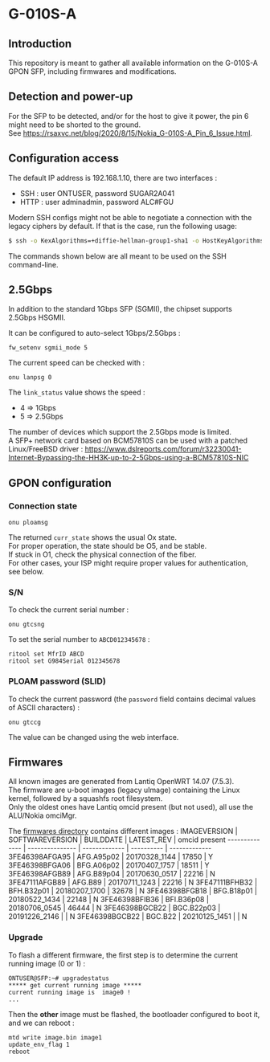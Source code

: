 # G-010S-A

## Introduction
This repository is meant to gather all available information on the G-010S-A GPON SFP, including firmwares and modifications.

## Detection and power-up
For the SFP to be detected, and/or for the host to give it power, the pin 6 might need to be shorted to the ground.  
See https://rsaxvc.net/blog/2020/8/15/Nokia_G-010S-A_Pin_6_Issue.html.

## Configuration access
The default IP address is 192.168.1.10, there are two interfaces :
 - SSH : user ONTUSER, password SUGAR2A041
 - HTTP : user adminadmin, password ALC#FGU

Modern SSH configs might not be able to negotiate a connection with the legacy ciphers by default. If that is the case, run the following usage:

```bash
$ ssh -o KexAlgorithms=+diffie-hellman-group1-sha1 -o HostKeyAlgorithms=+ssh-rsa ONTUSER@192.168.1.10
```

The commands shown below are all meant to be used on the SSH command-line.

## 2.5Gbps
In addition to the standard 1Gbps SFP (SGMII), the chipset supports 2.5Gbps HSGMII.

It can be configured to auto-select 1Gbps/2.5Gbps :
```
fw_setenv sgmii_mode 5
```
The current speed can be checked with :
```
onu lanpsg 0
```
The `link_status` value shows the speed :
 - 4 => 1Gbps
 - 5 => 2.5Gbps

The number of devices which support the 2.5Gbps mode is limited.  
A SFP+ network card based on BCM57810S can be used with a patched Linux/FreeBSD driver : https://www.dslreports.com/forum/r32230041-Internet-Bypassing-the-HH3K-up-to-2-5Gbps-using-a-BCM57810S-NIC

## GPON configuration
### Connection state
```
onu ploamsg
```
The returned `curr_state` shows the usual Ox state.  
For proper operation, the state should be O5, and be stable.  
If stuck in O1, check the physical connection of the fiber.  
For other cases, your ISP might require proper values for authentication, see below.

### S/N
To check the current serial number :
```
onu gtcsng
```
To set the serial number to `ABCD012345678` :
```
ritool set MfrID ABCD
ritool set G984Serial 012345678
```

### PLOAM password (SLID)
To check the current password (the `password` field contains decimal values of ASCII characters) :
```
onu gtccg
```
The value can be changed using the web interface.

## Firmwares
All known images are generated from Lantiq OpenWRT 14.07 (7.5.3).  
The firmware are u-boot images (legacy uImage) containing the Linux kernel, followed by a squashfs root filesystem.  
Only the oldest ones have Lantiq omcid present (but not used), all use the ALU/Nokia omciMgr.

The  [firmwares directory](firmwares) contains different images :
IMAGEVERSION   | SOFTWAREVERSION | BUILDDATE     | LATEST_REV | omcid present
-------------- | --------------- | ------------- | ---------- | -------------
3FE46398AFGA95 | AFG.A95p02      | 20170328_1144 | 17850      | Y
3FE46398BFGA06 | BFG.A06p02      | 20170407_1757 | 18511      | Y
3FE46398AFGB89 | AFG.B89p04      | 20170630_0517 | 22216      | N
3FE47111AFGB89 | AFG.B89         | 20170711_1243 | 22216      | N
3FE47111BFHB32 | BFH.B32p01      | 20180207_1700 | 32678      | N
3FE46398BFGB18 | BFG.B18p01      | 20180522_1434 | 22148      | N
3FE46398BFIB36 | BFI.B36p08      | 20180706_0545 | 46444      | N
3FE46398BGCB22 | BGC.B22p03      | 20191226_2146 |            | N
3FE46398BGCB22 | BGC.B22         | 20210125_1451 |            | N

### Upgrade
To flash a different firmware, the first step is to determine the current running image (0 or 1) :
```
ONTUSER@SFP:~# upgradestatus
***** get current running image *****
current running image is  image0 !
...
```
Then the **other** image must be flashed, the bootloader configured to boot it, and we can reboot :
```
mtd write image.bin image1
update_env_flag 1
reboot
```
